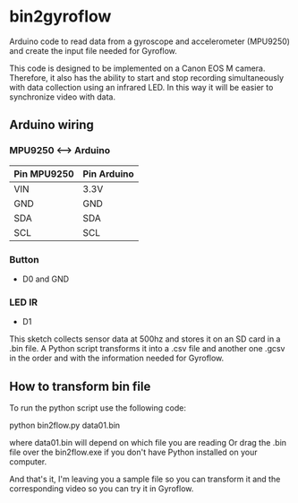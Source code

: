 # bin2gyroflow
Arduino code to read data from a gyroscope and accelerometer (MPU9250) and create the input file needed for Gyroflow.

This code is designed to be implemented on a Canon EOS M camera. Therefore, it also has the ability to start and stop recording simultaneously with data collection using an infrared LED.
In this way it will be easier to synchronize video with data.

## Arduino wiring

### MPU9250 <--> Arduino

| Pin MPU9250 | Pin Arduino |
|-------------|-------------|
| VIN         | 3.3V        |
| GND         | GND         |
| SDA         | SDA         |
| SCL         | SCL         |

### Button

- D0 and GND

### LED IR

- D1  

This sketch collects sensor data at 500hz and stores it on an SD card in a .bin file.
A Python script transforms it into a .csv file and another one .gcsv in the order and with the information needed for Gyroflow.

## How to transform bin file

To run the python script use the following code:

python bin2flow.py data01.bin

where data01.bin will depend on which file you are reading
Or drag the .bin file over the bin2flow.exe if you don't have Python installed on your computer.

And that's it, I'm leaving you a sample file so you can transform it and the corresponding video so you can try it in Gyroflow.

